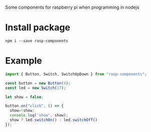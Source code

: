 Some components for raspberry pi when programming in nodejs

# Install package
`npm i --save rasp-components`

# Example
```javascript
import { Button, Switch, SwitchUpDown } from "rasp-components";

const button = new Button(4);
const led = new Switch(17);

let show = false;

button.on("click", () => {
  show=!show;
  console.log('show', show);
  show ? led.switchOn() : led.switchOff()
});
```
